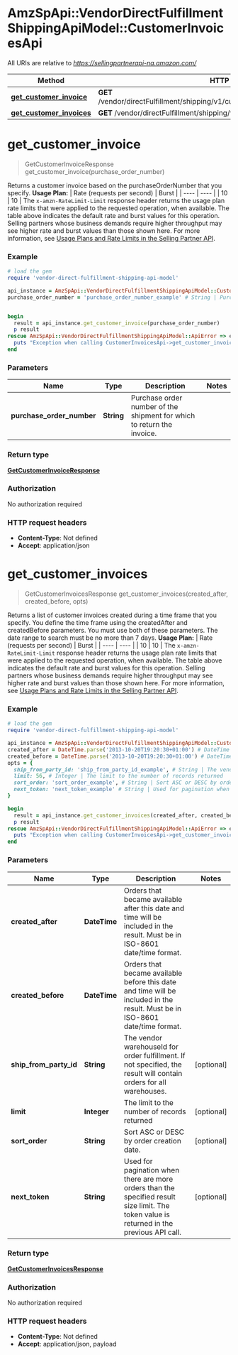 # AmzSpApi::VendorDirectFulfillmentShippingApiModel::CustomerInvoicesApi

All URIs are relative to *https://sellingpartnerapi-na.amazon.com/*

Method | HTTP request | Description
------------- | ------------- | -------------
[**get_customer_invoice**](CustomerInvoicesApi.md#get_customer_invoice) | **GET** /vendor/directFulfillment/shipping/v1/customerInvoices/{purchaseOrderNumber} | 
[**get_customer_invoices**](CustomerInvoicesApi.md#get_customer_invoices) | **GET** /vendor/directFulfillment/shipping/v1/customerInvoices | 

# **get_customer_invoice**
> GetCustomerInvoiceResponse get_customer_invoice(purchase_order_number)



Returns a customer invoice based on the purchaseOrderNumber that you specify.  **Usage Plan:**  | Rate (requests per second) | Burst | | ---- | ---- | | 10 | 10 |  The `x-amzn-RateLimit-Limit` response header returns the usage plan rate limits that were applied to the requested operation, when available. The table above indicates the default rate and burst values for this operation. Selling partners whose business demands require higher throughput may see higher rate and burst values than those shown here. For more information, see [Usage Plans and Rate Limits in the Selling Partner API](https://developer-docs.amazon.com/sp-api/docs/usage-plans-and-rate-limits-in-the-sp-api).

### Example
```ruby
# load the gem
require 'vendor-direct-fulfillment-shipping-api-model'

api_instance = AmzSpApi::VendorDirectFulfillmentShippingApiModel::CustomerInvoicesApi.new
purchase_order_number = 'purchase_order_number_example' # String | Purchase order number of the shipment for which to return the invoice.


begin
  result = api_instance.get_customer_invoice(purchase_order_number)
  p result
rescue AmzSpApi::VendorDirectFulfillmentShippingApiModel::ApiError => e
  puts "Exception when calling CustomerInvoicesApi->get_customer_invoice: #{e}"
end
```

### Parameters

Name | Type | Description  | Notes
------------- | ------------- | ------------- | -------------
 **purchase_order_number** | **String**| Purchase order number of the shipment for which to return the invoice. | 

### Return type

[**GetCustomerInvoiceResponse**](GetCustomerInvoiceResponse.md)

### Authorization

No authorization required

### HTTP request headers

 - **Content-Type**: Not defined
 - **Accept**: application/json



# **get_customer_invoices**
> GetCustomerInvoicesResponse get_customer_invoices(created_after, created_before, opts)



Returns a list of customer invoices created during a time frame that you specify. You define the  time frame using the createdAfter and createdBefore parameters. You must use both of these parameters. The date range to search must be no more than 7 days.  **Usage Plan:**  | Rate (requests per second) | Burst | | ---- | ---- | | 10 | 10 |  The `x-amzn-RateLimit-Limit` response header returns the usage plan rate limits that were applied to the requested operation, when available. The table above indicates the default rate and burst values for this operation. Selling partners whose business demands require higher throughput may see higher rate and burst values than those shown here. For more information, see [Usage Plans and Rate Limits in the Selling Partner API](https://developer-docs.amazon.com/sp-api/docs/usage-plans-and-rate-limits-in-the-sp-api).

### Example
```ruby
# load the gem
require 'vendor-direct-fulfillment-shipping-api-model'

api_instance = AmzSpApi::VendorDirectFulfillmentShippingApiModel::CustomerInvoicesApi.new
created_after = DateTime.parse('2013-10-20T19:20:30+01:00') # DateTime | Orders that became available after this date and time will be included in the result. Must be in ISO-8601 date/time format.
created_before = DateTime.parse('2013-10-20T19:20:30+01:00') # DateTime | Orders that became available before this date and time will be included in the result. Must be in ISO-8601 date/time format.
opts = { 
  ship_from_party_id: 'ship_from_party_id_example', # String | The vendor warehouseId for order fulfillment. If not specified, the result will contain orders for all warehouses.
  limit: 56, # Integer | The limit to the number of records returned
  sort_order: 'sort_order_example', # String | Sort ASC or DESC by order creation date.
  next_token: 'next_token_example' # String | Used for pagination when there are more orders than the specified result size limit. The token value is returned in the previous API call.
}

begin
  result = api_instance.get_customer_invoices(created_after, created_before, opts)
  p result
rescue AmzSpApi::VendorDirectFulfillmentShippingApiModel::ApiError => e
  puts "Exception when calling CustomerInvoicesApi->get_customer_invoices: #{e}"
end
```

### Parameters

Name | Type | Description  | Notes
------------- | ------------- | ------------- | -------------
 **created_after** | **DateTime**| Orders that became available after this date and time will be included in the result. Must be in ISO-8601 date/time format. | 
 **created_before** | **DateTime**| Orders that became available before this date and time will be included in the result. Must be in ISO-8601 date/time format. | 
 **ship_from_party_id** | **String**| The vendor warehouseId for order fulfillment. If not specified, the result will contain orders for all warehouses. | [optional] 
 **limit** | **Integer**| The limit to the number of records returned | [optional] 
 **sort_order** | **String**| Sort ASC or DESC by order creation date. | [optional] 
 **next_token** | **String**| Used for pagination when there are more orders than the specified result size limit. The token value is returned in the previous API call. | [optional] 

### Return type

[**GetCustomerInvoicesResponse**](GetCustomerInvoicesResponse.md)

### Authorization

No authorization required

### HTTP request headers

 - **Content-Type**: Not defined
 - **Accept**: application/json, payload



